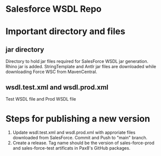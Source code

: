 # Salesforce WSDL Repo

# Important directory and files
## jar directory
Directory to hold jar files required for SalesForce WSDL jar generation. Rhino jar is added. StringTemplate and Antlr jar files are downloaded while downloading Force WSC from MavenCentral.
## wsdl.test.xml and wsdl.prod.xml
Test WSDL file and Prod WSDL file

# Steps for publishing a new version
1. Update wsdl.test.xml and wsdl.prod.xml with approriate files downloaded from SalesForce. Commit and Push to "main" branch.
2. Create a release. Tag name should be the version of sales-force-prod and sales-force-test artificats in Pax8's GitHub packages.
